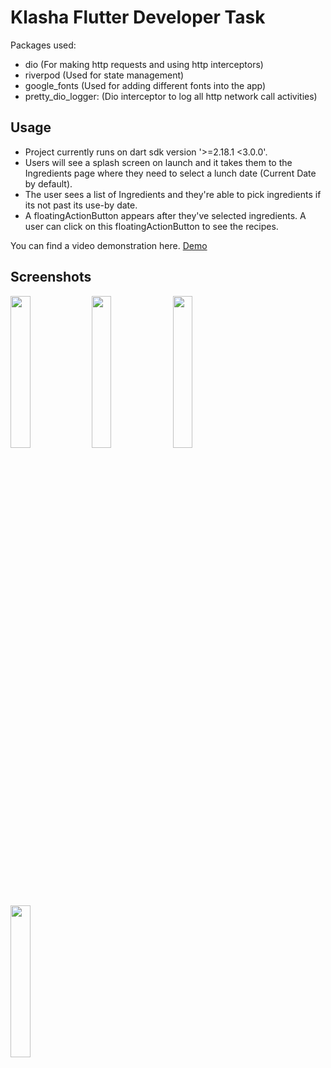 # Klasha Flutter Developer Task
Packages used:
- dio (For making http requests and using http interceptors)
- riverpod (Used for state management)
- google_fonts (Used for adding different fonts into the app)
- pretty_dio_logger: (Dio interceptor to log all http network call activities)

## Usage
- Project currently runs on dart sdk version '>=2.18.1 <3.0.0'.
- Users will see a splash screen on launch and it takes them to the Ingredients page where they need to select a lunch date (Current Date by default). 
- The user sees a list of Ingredients and they're able to pick ingredients if its not past its use-by date.
- A floatingActionButton appears after they've selected ingredients. A user can click on this floatingActionButton to see the recipes.

You can find a video demonstration here. [Demo](https://drive.google.com/file/d/1wgUdIJE8ZK2NxAbyvl7AVJHZklObTAWt/view?usp=sharing)

## Screenshots
<p float="left">
  <img src="https://github.com/adtoba/klasha-flutter-tech-task/assets/24235903/6b522eef-a4ab-4409-b407-7e82b9163872" width="25%" />
  <img src="https://github.com/adtoba/klasha-flutter-tech-task/assets/24235903/a627ad79-58ae-4ebe-9fa7-989ec90ea956" width="25%" />
  <img src="https://github.com/adtoba/klasha-flutter-tech-task/assets/24235903/3417b77a-f045-40af-b43f-2f6967822c4e" width="25%" />
  <img src="https://github.com/adtoba/klasha-flutter-tech-task/assets/24235903/c30569b5-118d-4b26-8b7a-cc88a969d1a0" width="25%" />
</p>
